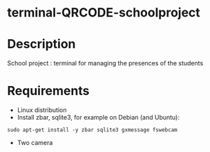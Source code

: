 # terminal-QRCODE-schoolproject
# Description
School project : terminal for managing the presences of the students

# Requirements
- Linux distribution
- Install zbar, sqlite3, for example on Debian (and Ubuntu):
```
sudo apt-get install -y zbar sqlite3 gxmessage fswebcam
```
- Two camera
